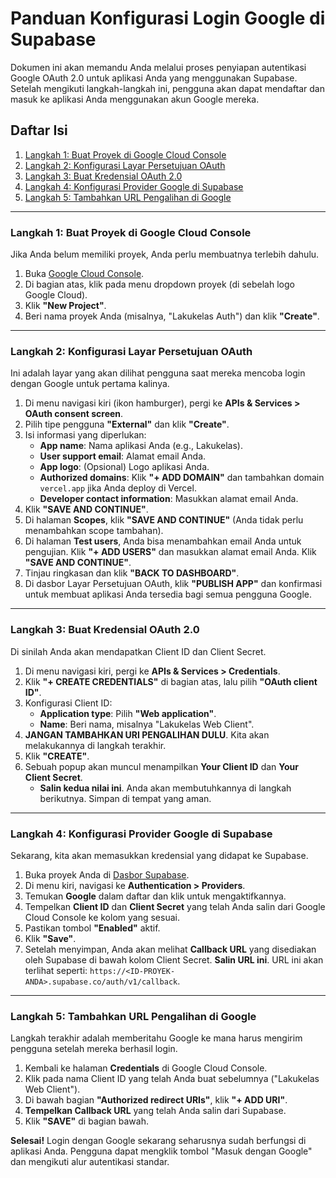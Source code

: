 
# Panduan Konfigurasi Login Google di Supabase

Dokumen ini akan memandu Anda melalui proses penyiapan autentikasi Google OAuth 2.0 untuk aplikasi Anda yang menggunakan Supabase. Setelah mengikuti langkah-langkah ini, pengguna akan dapat mendaftar dan masuk ke aplikasi Anda menggunakan akun Google mereka.

## Daftar Isi
1. [Langkah 1: Buat Proyek di Google Cloud Console](#langkah-1-buat-proyek-di-google-cloud-console)
2. [Langkah 2: Konfigurasi Layar Persetujuan OAuth](#langkah-2-konfigurasi-layar-persetujuan-oauth)
3. [Langkah 3: Buat Kredensial OAuth 2.0](#langkah-3-buat-kredensial-oauth-20)
4. [Langkah 4: Konfigurasi Provider Google di Supabase](#langkah-4-konfigurasi-provider-google-di-supabase)
5. [Langkah 5: Tambahkan URL Pengalihan di Google](#langkah-5-tambahkan-url-pengalihan-di-google)

---

### Langkah 1: Buat Proyek di Google Cloud Console

Jika Anda belum memiliki proyek, Anda perlu membuatnya terlebih dahulu.

1.  Buka [Google Cloud Console](https://console.cloud.google.com/).
2.  Di bagian atas, klik pada menu dropdown proyek (di sebelah logo Google Cloud).
3.  Klik **"New Project"**.
4.  Beri nama proyek Anda (misalnya, "Lakukelas Auth") dan klik **"Create"**.

---

### Langkah 2: Konfigurasi Layar Persetujuan OAuth

Ini adalah layar yang akan dilihat pengguna saat mereka mencoba login dengan Google untuk pertama kalinya.

1.  Di menu navigasi kiri (ikon hamburger), pergi ke **APIs & Services > OAuth consent screen**.
2.  Pilih tipe pengguna **"External"** dan klik **"Create"**.
3.  Isi informasi yang diperlukan:
    -   **App name**: Nama aplikasi Anda (e.g., Lakukelas).
    -   **User support email**: Alamat email Anda.
    -   **App logo**: (Opsional) Logo aplikasi Anda.
    -   **Authorized domains**: Klik **"+ ADD DOMAIN"** dan tambahkan domain `vercel.app` jika Anda deploy di Vercel.
    -   **Developer contact information**: Masukkan alamat email Anda.
4.  Klik **"SAVE AND CONTINUE"**.
5.  Di halaman **Scopes**, klik **"SAVE AND CONTINUE"** (Anda tidak perlu menambahkan scope tambahan).
6.  Di halaman **Test users**, Anda bisa menambahkan email Anda untuk pengujian. Klik **"+ ADD USERS"** dan masukkan alamat email Anda. Klik **"SAVE AND CONTINUE"**.
7.  Tinjau ringkasan dan klik **"BACK TO DASHBOARD"**.
8.  Di dasbor Layar Persetujuan OAuth, klik **"PUBLISH APP"** dan konfirmasi untuk membuat aplikasi Anda tersedia bagi semua pengguna Google.

---

### Langkah 3: Buat Kredensial OAuth 2.0

Di sinilah Anda akan mendapatkan Client ID dan Client Secret.

1.  Di menu navigasi kiri, pergi ke **APIs & Services > Credentials**.
2.  Klik **"+ CREATE CREDENTIALS"** di bagian atas, lalu pilih **"OAuth client ID"**.
3.  Konfigurasi Client ID:
    -   **Application type**: Pilih **"Web application"**.
    -   **Name**: Beri nama, misalnya "Lakukelas Web Client".
4.  **JANGAN TAMBAHKAN URI PENGALIHAN DULU**. Kita akan melakukannya di langkah terakhir.
5.  Klik **"CREATE"**.
6.  Sebuah popup akan muncul menampilkan **Your Client ID** dan **Your Client Secret**.
    -   **Salin kedua nilai ini**. Anda akan membutuhkannya di langkah berikutnya. Simpan di tempat yang aman.



---

### Langkah 4: Konfigurasi Provider Google di Supabase

Sekarang, kita akan memasukkan kredensial yang didapat ke Supabase.

1.  Buka proyek Anda di [Dasbor Supabase](https://supabase.com/dashboard).
2.  Di menu kiri, navigasi ke **Authentication > Providers**.
3.  Temukan **Google** dalam daftar dan klik untuk mengaktifkannya.
4.  Tempelkan **Client ID** dan **Client Secret** yang telah Anda salin dari Google Cloud Console ke kolom yang sesuai.
5.  Pastikan tombol **"Enabled"** aktif.
6.  Klik **"Save"**.
7.  Setelah menyimpan, Anda akan melihat **Callback URL** yang disediakan oleh Supabase di bawah kolom Client Secret. **Salin URL ini**. URL ini akan terlihat seperti: `https://<ID-PROYEK-ANDA>.supabase.co/auth/v1/callback`.



---

### Langkah 5: Tambahkan URL Pengalihan di Google

Langkah terakhir adalah memberitahu Google ke mana harus mengirim pengguna setelah mereka berhasil login.

1.  Kembali ke halaman **Credentials** di Google Cloud Console.
2.  Klik pada nama Client ID yang telah Anda buat sebelumnya ("Lakukelas Web Client").
3.  Di bawah bagian **"Authorized redirect URIs"**, klik **"+ ADD URI"**.
4.  **Tempelkan Callback URL** yang telah Anda salin dari Supabase.
5.  Klik **"SAVE"** di bagian bawah.

**Selesai!** Login dengan Google sekarang seharusnya sudah berfungsi di aplikasi Anda. Pengguna dapat mengklik tombol "Masuk dengan Google" dan mengikuti alur autentikasi standar.
